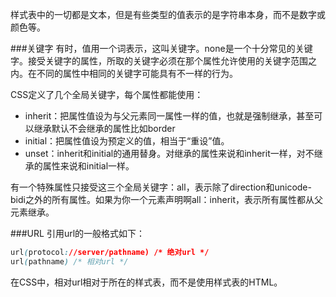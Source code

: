 样式表中的一切都是文本，但是有些类型的值表示的是字符串本身，而不是数字或颜色等。

###关键字
有时，值用一个词表示，这叫关键字。none是一个十分常见的关键字。接受关键字的属性，所取的关键字必须在那个属性允许使用的关键字范围之内。在不同的属性中相同的关键字可能具有不一样的行为。

CSS定义了几个全局关键字，每个属性都能使用：
* inherit：把属性值设为与父元素同一属性一样的值，也就是强制继承，甚至可以继承默认不会继承的属性比如border
* initial：把属性值设为预定义的值，相当于“重设”值。
* unset：inherit和initial的通用替身。对继承的属性来说和inherit一样，对不继承的属性来说和initial一样。

有一个特殊属性只接受这三个全局关键字：all，表示除了direction和unicode-bidi之外的所有属性。如果为你一个元素声明啊all：inherit，表示所有属性都从父元素继承。

###URL
引用url的一般格式如下：
```CSS
url(protocol://server/pathname) /* 绝对url */
url(pathname) /* 相对url */
```
在CSS中，相对url相对于所在的样式表，而不是使用样式表的HTML。